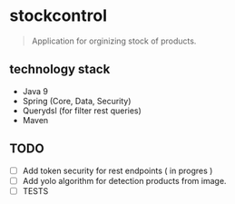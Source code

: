 # stockcontrol

> Application for orginizing stock of products.

## technology stack

- Java 9
- Spring (Core, Data, Security)
- Querydsl (for filter rest queries)
- Maven

## TODO
- [ ] Add token security for rest endpoints ( in progres )
- [ ] Add yolo algorithm for detection products from image.
- [ ] TESTS 
